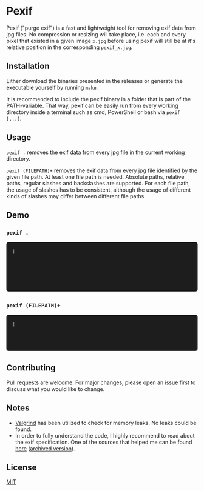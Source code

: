 # Pexif

Pexif ("purge exif") is a fast and lightweight tool for removing exif data from jpg files.
No compression or resizing will take place, i.e. each and every pixel that existed in a given image `x.jpg` before using pexif will still be at it's relative position in the corresponding `pexif_x.jpg`.

## Installation

Either download the binaries presented in the releases or generate the executable yourself by running `make`.

It is recommended to include the pexif binary in a folder that is part of the PATH-variable. That way, pexif can be easily run from every working directory inside a terminal such as cmd, PowerShell or bash via `pexif [...]`.

## Usage

`pexif .` removes the exif data from every jpg file in the current working directory.

`pexif (FILEPATH)+` removes the exif data from every jpg file identified by the given file path. At least one file path is needed. Absolute paths, relative paths, regular slashes and backslashes are supported. For each file path, the usage of slashes has to be consistent, although the usage of different kinds of slashes may differ between different file paths.

## Demo

### `pexif .`

![gif of pexif applied on a directory](.github/pexif-dir.gif)

### `pexif (FILEPATH)+`

![gif of pexif applied on specific paths](.github/pexif-paths.gif)

## Contributing
Pull requests are welcome. For major changes, please open an issue first to discuss what you would like to change.

## Notes

*   [Valgrind](https://valgrind.org/) has been utilized to check for memory leaks. No leaks could be found.
*   In order to fully understand the code, I highly recommend to read about the exif specification. One of the sources that helped me can be found [here](http://gvsoft.no-ip.org/exif/exif-explanation.html) ([archived version](http://web.archive.org/web/20180223111221/http://gvsoft.no-ip.org/exif/exif-explanation.html)).


## License

[MIT](LICENSE)